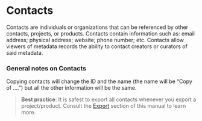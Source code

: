 # Contacts

Contacts are individuals or organizations that can be referenced by other contacts, projects, or products. Contacts contain information such as: email address; physical address; website; phone number; etc. Contacts allow viewers of metadata records the ability to contact creators or curators of said metadata.

### General notes on Contacts

Copying contacts will change the ID and the name \(the name will be “Copy of ….”\) but all the other information will be the same.

> **Best practice**: It is safest to export all contacts whenever you export a project/product. Consult the [Export](/export.md) section of this manual to learn more.



